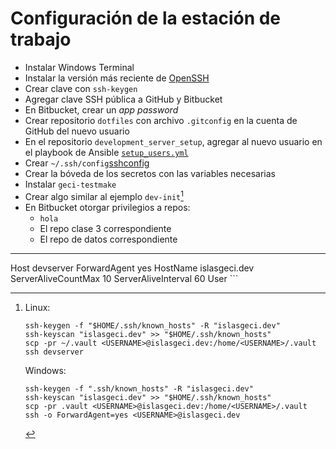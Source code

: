 # Configuración de la estación de trabajo

- Instalar Windows Terminal
- Instalar la versión más reciente de [OpenSSH](https://github.com/PowerShell/Win32-OpenSSH/releases)
- Crear clave con `ssh-keygen`
- Agregar clave SSH pública a GitHub y Bitbucket
- En Bitbucket, crear un _app password_
- Crear repositorio `dotfiles` con archivo `.gitconfig` en la cuenta de GitHub del nuevo usuario
- En el repositorio `development_server_setup`, agregar al nuevo usuario en el playbook de Ansible [`setup_users.yml`](https://github.com/IslasGECI/development_server_setup/blob/develop/ansible/setup_users.yml)
- Crear `~/.ssh/config`[sshconfig]
- Crear la bóveda de los secretos con las variables necesarias
- Instalar `geci-testmake`
- Crear algo similar al ejemplo `dev-init`[^devinit]
- En Bitbucket otorgar privilegios a repos:
    - `hola`
    - El repo clase 3 correspondiente
    - El repo de datos correspondiente


---


[sshconfig]:
    ```
    Host devserver
      ForwardAgent yes
      HostName islasgeci.dev
      ServerAliveCountMax 10
      ServerAliveInterval 60
      User <USERNAME>
    ```

[^devinit]:
     
    Linux:
    ```
    ssh-keygen -f "$HOME/.ssh/known_hosts" -R "islasgeci.dev"
    ssh-keyscan "islasgeci.dev" >> "$HOME/.ssh/known_hosts"
    scp -pr ~/.vault <USERNAME>@islasgeci.dev:/home/<USERNAME>/.vault
    ssh devserver
    ```

    Windows:
    ```
    ssh-keygen -f ".ssh/known_hosts" -R "islasgeci.dev"
    ssh-keyscan "islasgeci.dev" >> "$HOME/.ssh/known_hosts"
    scp -pr .vault <USERNAME>@islasgeci.dev:/home/<USERNAME>/.vault
    ssh -o ForwardAgent=yes <USERNAME>@islasgeci.dev
    ```

